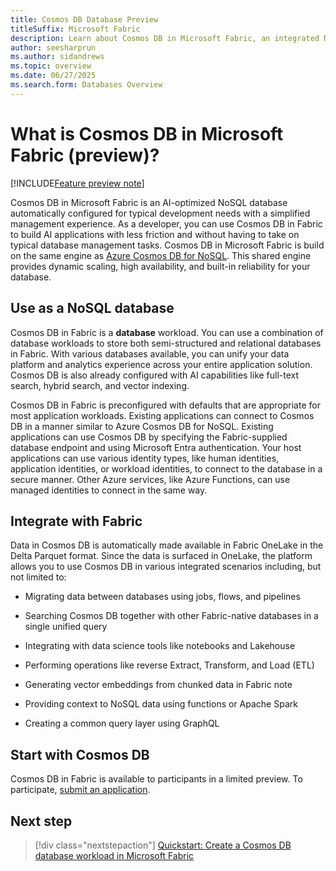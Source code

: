 ```yaml
---
title: Cosmos DB Database Preview
titleSuffix: Microsoft Fabric
description: Learn about Cosmos DB in Microsoft Fabric, an integrated NoSQL developer-friendly database.
author: seesharprun
ms.author: sidandrews
ms.topic: overview
ms.date: 06/27/2025
ms.search.form: Databases Overview
---
```


# What is Cosmos DB in Microsoft Fabric (preview)?

[!INCLUDE[Feature preview note](../../includes/feature-preview-note.md)]

Cosmos DB in Microsoft Fabric is an AI-optimized NoSQL database automatically configured for typical development needs with a simplified management experience. As a developer, you can use Cosmos DB in Fabric to build AI applications with less friction and without having to take on typical database management tasks. Cosmos DB in Microsoft Fabric is build on the same engine as [Azure Cosmos DB for NoSQL](/azure/cosmos-db/nosql). This shared engine provides dynamic scaling, high availability, and built-in reliability for your database.

## Use as a NoSQL database

Cosmos DB in Fabric is a **database** workload. You can use a combination of database workloads to store both semi-structured and relational databases in Fabric. With various databases available, you can unify your data platform and analytics experience across your entire application solution. Cosmos DB is also already configured with AI capabilities like full-text search, hybrid search, and vector indexing.

Cosmos DB in Fabric is preconfigured with defaults that are appropriate for most application workloads. Existing applications can connect to Cosmos DB in a manner similar to Azure Cosmos DB for NoSQL. Existing applications can use Cosmos DB by specifying the Fabric-supplied database endpoint and using Microsoft Entra authentication. Your host applications can use various identity types, like human identities, application identities, or workload identities, to connect to the database in a secure manner. Other Azure services, like Azure Functions, can use managed identities to connect in the same way.

## Integrate with Fabric

Data in Cosmos DB is automatically made available in Fabric OneLake in the Delta Parquet format. Since the data is surfaced in OneLake, the platform allows you to use Cosmos DB in various integrated scenarios including, but not limited to:

- Migrating data between databases using jobs, flows, and pipelines

- Searching Cosmos DB together with other Fabric-native databases in a single unified query

- Integrating with data science tools like notebooks and Lakehouse

- Performing operations like reverse Extract, Transform, and Load (ETL)

- Generating vector embeddings from chunked data in Fabric note

- Providing context to NoSQL data using functions or Apache Spark

- Creating a common query layer using GraphQL

## Start with Cosmos DB

Cosmos DB in Fabric is available to participants in a limited preview. To participate, [submit an application](https://aka.ms/FabricCosmosDBPreview).

## Next step

> [!div class="nextstepaction"]
> [Quickstart: Create a Cosmos DB database workload in Microsoft Fabric](quickstart-portal.md)
